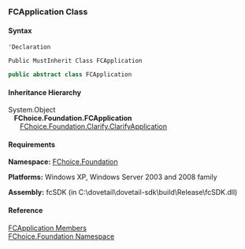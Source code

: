﻿### FCApplication Class

#### Syntax

```vbnet
'Declaration

Public MustInherit Class FCApplication 
```

```csharp
public abstract class FCApplication 
```

#### Inheritance Hierarchy

System.Object  
   **FChoice.Foundation.FCApplication**  
      [FChoice.Foundation.Clarify.ClarifyApplication](fcSDK~FChoice.Foundation.Clarify.ClarifyApplication.md)  

#### Requirements

**Namespace:** [FChoice.Foundation](fcSDK~FChoice.Foundation_namespace.md)

**Platforms:** Windows XP, Windows Server 2003 and 2008 family

**Assembly:** fcSDK (in C:\\dovetail\\dovetail-sdk\\build\\Release\\fcSDK.dll)

#### Reference

[FCApplication Members](fcSDK~FChoice.Foundation.FCApplication_members.md)  
[FChoice.Foundation Namespace](fcSDK~FChoice.Foundation_namespace.md)